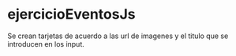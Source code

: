 # ejercicioEventosJs

Se crean tarjetas de acuerdo a las url de imagenes y el titulo que se introducen en los input.
